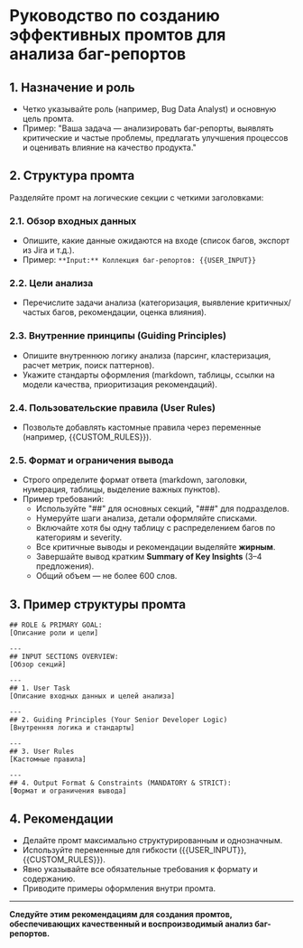# Руководство по созданию эффективных промтов для анализа баг-репортов

## 1. Назначение и роль
- Четко указывайте роль (например, Bug Data Analyst) и основную цель промта.
- Пример: "Ваша задача — анализировать баг-репорты, выявлять критические и частые проблемы, предлагать улучшения процессов и оценивать влияние на качество продукта."

## 2. Структура промта
Разделяйте промт на логические секции с четкими заголовками:

### 2.1. Обзор входных данных
- Опишите, какие данные ожидаются на входе (список багов, экспорт из Jira и т.д.).
- Пример: `**Input:** Коллекция баг-репортов: {{USER_INPUT}}`

### 2.2. Цели анализа
- Перечислите задачи анализа (категоризация, выявление критичных/частых багов, рекомендации, оценка влияния).

### 2.3. Внутренние принципы (Guiding Principles)
- Опишите внутреннюю логику анализа (парсинг, кластеризация, расчет метрик, поиск паттернов).
- Укажите стандарты оформления (markdown, таблицы, ссылки на модели качества, приоритизация рекомендаций).

### 2.4. Пользовательские правила (User Rules)
- Позвольте добавлять кастомные правила через переменные (например, {{CUSTOM_RULES}}).

### 2.5. Формат и ограничения вывода
- Строго определите формат ответа (markdown, заголовки, нумерация, таблицы, выделение важных пунктов).
- Пример требований:
  - Используйте "##" для основных секций, "###" для подразделов.
  - Нумеруйте шаги анализа, детали оформляйте списками.
  - Включайте хотя бы одну таблицу с распределением багов по категориям и severity.
  - Все критичные выводы и рекомендации выделяйте **жирным**.
  - Завершайте вывод кратким **Summary of Key Insights** (3–4 предложения).
  - Общий объем — не более 600 слов.

## 3. Пример структуры промта
```
## ROLE & PRIMARY GOAL:
[Описание роли и цели]

---
## INPUT SECTIONS OVERVIEW:
[Обзор секций]

---
## 1. User Task
[Описание входных данных и целей анализа]

---
## 2. Guiding Principles (Your Senior Developer Logic)
[Внутренняя логика и стандарты]

---
## 3. User Rules
[Кастомные правила]

---
## 4. Output Format & Constraints (MANDATORY & STRICT):
[Формат и ограничения вывода]
```

## 4. Рекомендации
- Делайте промт максимально структурированным и однозначным.
- Используйте переменные для гибкости ({{USER_INPUT}}, {{CUSTOM_RULES}}).
- Явно указывайте все обязательные требования к формату и содержанию.
- Приводите примеры оформления внутри промта.

---
**Следуйте этим рекомендациям для создания промтов, обеспечивающих качественный и воспроизводимый анализ баг-репортов.** 